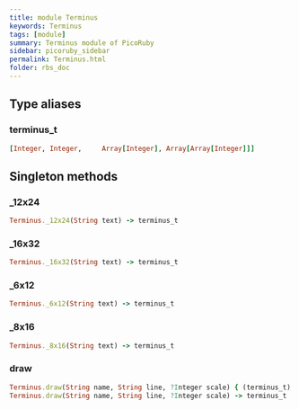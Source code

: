 ```yaml
---
title: module Terminus
keywords: Terminus
tags: [module]
summary: Terminus module of PicoRuby
sidebar: picoruby_sidebar
permalink: Terminus.html
folder: rbs_doc
---
```

## Type aliases
### terminus_t
```ruby
[Integer, Integer,     Array[Integer], Array[Array[Integer]]]
```
## Singleton methods
### _12x24

```ruby
Terminus._12x24(String text) -> terminus_t
```
### _16x32

```ruby
Terminus._16x32(String text) -> terminus_t
```
### _6x12

```ruby
Terminus._6x12(String text) -> terminus_t
```
### _8x16

```ruby
Terminus._8x16(String text) -> terminus_t
```
### draw

```ruby
Terminus.draw(String name, String line, ?Integer scale) { (terminus_t) -> void } -> void
Terminus.draw(String name, String line, ?Integer scale) -> terminus_t
```
